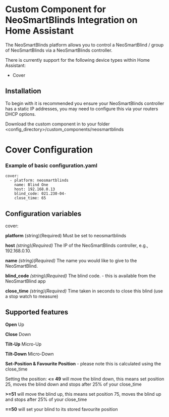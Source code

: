 # Custom Component for NeoSmartBlinds Integration on Home Assistant

The NeoSmartBlinds platform allows you to control a NeoSmartBlind / group of NeoSmartBlinds via a NeoSmartBlinds controller.

There is currently support for the following device types within Home Assistant:

-   Cover

## Installation

To begin with it is recommended you ensure your NeoSmartBlinds controller has a static IP addresses, you may need to configure this via your routers DHCP options.

Download the custom component in to your folder <config_directory>/custom_components/neosmartblinds

# Cover Configuration 

### Example of basic configuration.yaml
```
cover:
  - platform: neosmartblinds
    name: Blind One
    host: 192.168.0.13
    blind_code: 021.230-04-
    close_time: 65
```

## Configuration variables

cover:

**platform** (string)(Required) 
Must be set to neosmartblinds

**host** _(string)(Required)_
The IP of the NeoSmartBlinds controller, e.g., 192.168.0.10.

**name** _(string)(Required)_
The name you would like to give to the NeoSmartBlind.

**blind_code** _(string)(Required)_
The blind code. - this is available from the NeoSmartBlind app

**close_time** _(string)(Required)_
Time taken in seconds to close this blind (use a stop watch to measure)


## Supported features

**Open**
Up

**Close**
Down

**Tilt-Up**
Micro-Up

**Tilt-Down**
Micro-Down

**Set-Position & Favourite Position** - please note this is calculated using the close_time

   Setting the position: 
   **<= 49** will move the blind down, this means set position 25, moves the blind down and stops after 25% of your close_time
   
   **>=51** will move the blind up, this means set position 75, moves the blind up and stops after 25% of your close_time
   
   **==50** will set your blind to its stored favourite position 
